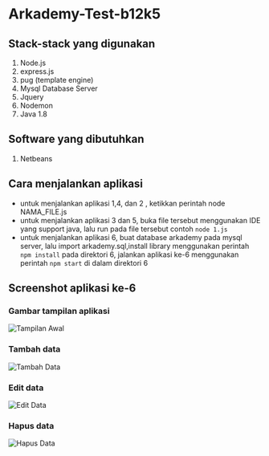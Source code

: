 # Arkademy-Test-b12k5

## Stack-stack yang digunakan
1. Node.js
2. express.js
3. pug (template engine)
4. Mysql Database Server
5. Jquery
6. Nodemon
7. Java 1.8

## Software yang dibutuhkan
1. Netbeans
 
## Cara menjalankan aplikasi
- untuk menjalankan aplikasi 1,4, dan 2 , ketikkan perintah node NAMA_FILE.js
- untuk menjalankan aplikasi 3 dan 5, buka file tersebut menggunakan IDE yang support java, lalu run pada file tersebut
contoh `node 1.js`
- untuk menjalankan aplikasi 6, buat database arkademy pada mysql server, lalu import arkademy.sql,install library menggunakan perintah `npm install` pada direktori 6, jalankan aplikasi ke-6 menggunakan perintah `npm start` di dalam direktori 6 


## Screenshot aplikasi ke-6

### Gambar tampilan aplikasi
![Tampilan Awal](https://github.com/ariefkahfi/arkademy-test-b12k3/blob/master/6/ss/awal.png?raw=true)

### Tambah data
![Tambah Data](https://github.com/ariefkahfi/arkademy-test-b12k3/blob/master/6/ss/tambah.png?raw=true)

### Edit data
![Edit Data](https://github.com/ariefkahfi/arkademy-test-b12k3/blob/master/6/ss/edit.png?raw=true)

### Hapus data
![Hapus Data](https://github.com/ariefkahfi/arkademy-test-b12k3/blob/master/6/ss/hapus.png?raw=true)
